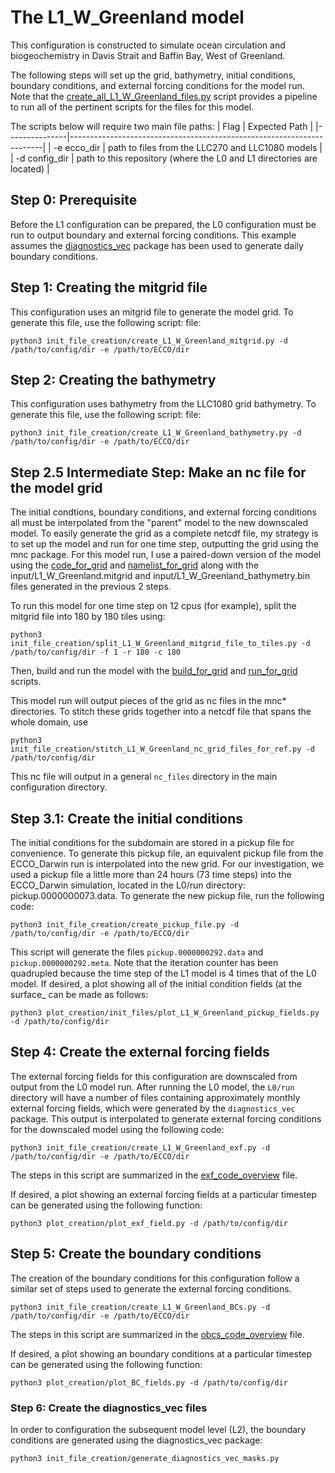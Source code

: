 # The L1_W_Greenland model

This configuration is constructed to simulate ocean circulation and biogeochemistry in Davis Strait and Baffin Bay, West of Greenland.

The following steps will set up the grid, bathymetry, initial conditions, boundary conditions, and external forcing conditions for the model run. Note that the [create_all_L1_W_Greenland_files.py](https://github.com/mhwood/downscale_ecco_v5_darwin/blob/main/L1/L1_W_Greenland/utils/init_file_creation/create_all_L1_W_Greenland_files.py) script provides a pipeline to run all of the pertinent scripts for the files for this model.

The scripts below will require two main file paths:
| Flag          | Expected Path                                                         |
|---------------|-----------------------------------------------------------------------|
| -e ecco_dir   | path to files from the LLC270 and LLC1080 models                      |
| -d config_dir | path to this repository (where the L0 and L1 directories are located) |

## Step 0: Prerequisite
Before the L1 configuration can be prepared, the L0 configuration must be run to output boundary and external forcing conditions. This example assumes the [diagnostics_vec](https://github.com/mhwood/diagnostics_vec) package has been used to generate daily boundary conditions.

## Step 1: Creating the mitgrid file
This configuration uses an mitgrid file to generate the model grid. To generate this file, use the following script:
file:
```
python3 init_file_creation/create_L1_W_Greenland_mitgrid.py -d /path/to/config/dir -e /path/to/ECCO/dir
```

## Step 2: Creating the bathymetry
This configuration uses bathymetry from the LLC1080 grid bathymetry. To generate this file, use the following script:
file:
```
python3 init_file_creation/create_L1_W_Greenland_bathymetry.py -d /path/to/config/dir -e /path/to/ECCO/dir
```

## Step 2.5 Intermediate Step: Make an nc file for the model grid
The initial condtions, boundary conditions, and external forcing conditions all must be interpolated from the "parent" model to the new downscaled model. To easily generate the grid as a complete netcdf file, my strategy is to set up the model and run for one time step, outputting the grid using the mnc package. For this model run, I use a paired-down version of the model using the [code_for_grid](https://github.com/mhwood/downscale_ecco_v5_darwin/tree/main/L1/L1_W_Greenland/code_for_grid) and [namelist_for_grid](https://github.com/mhwood/downscale_ecco_v5_darwin/tree/main/L1/L1_W_Greenland/namelist_for_grid) along with the input/L1_W_Greenland.mitgrid and input/L1_W_Greenland_bathymetry.bin files generated in the previous 2 steps. 

To run this model for one time step on 12 cpus (for example), split the mitgrid file into 180 by 180 tiles using:
```
python3 init_file_creation/split_L1_W_Greenland_mitgrid_file_to_tiles.py -d /path/to/config/dir -f 1 -r 180 -c 180
```
Then, build and run the model with the [build_for_grid](https://github.com/mhwood/downscale_ecco_v5_darwin/blob/main/L1/L1_W_Greenland/utils/build_for_grid.sh) and [run_for_grid](https://github.com/mhwood/downscale_ecco_v5_darwin/blob/main/L1/L1_W_Greenland/utils/run_for_grid.sh) scripts.


This model run will output pieces of the grid as nc files in the mnc* directories. To stitch these grids together into a netcdf file that spans the whole domain, use
```
python3 init_file_creation/stitch_L1_W_Greenland_nc_grid_files_for_ref.py -d /path/to/config/dir
```
This nc file will output in a general `nc_files` directory in the main configuration directory.


## Step 3.1: Create the initial conditions
The initial conditions for the subdomain are stored in a pickup file for convenience. To generate this pickup file, an equivalent pickup file from the ECCO_Darwin run is interpolated into the new grid. For our investigation, we used a pickup file a little more than 24 hours (73 time steps) into the ECCO_Darwin simulation, located in the L0/run directory: pickup.0000000073.data. To generate the new pickup file, run the following code:
```
python3 init_file_creation/create_pickup_file.py -d /path/to/config/dir -e /path/to/ECCO/dir
```
This script will generate the files ```pickup.0000000292.data``` and ```pickup.0000000292.meta```. Note that the iteration counter has been quadrupled because the time step of the L1 model is 4 times that of the L0 model. If desired, a plot showing all of the initial condition fields (at the surface_ can be made as follows:
```
python3 plot_creation/init_files/plot_L1_W_Greenland_pickup_fields.py -d /path/to/config/dir
```

## Step 4: Create the external forcing fields
The external forcing fields for this configuration are downscaled from output from the L0 model run. After running the L0 model, the `L0/run` directory will have a number of files containing approximately monthly external forcing fields, which were generated by the ```diagnostics_vec``` package. This output is interpolated to generate external forcing conditions for the downscaled model using the following code:
```
python3 init_file_creation/create_L1_W_Greenland_exf.py -d /path/to/config/dir -e /path/to/ECCO/dir
```
The steps in this script are summarized in the [exf_code_overview](https://github.com/mhwood/downscale_ecco_v5_darwin/blob/main/L1/L1_W_Greenland/notes/exf_code_overview.md) file.

If desired, a plot showing an external forcing fields at a particular timestep can be generated using the following function:
```
python3 plot_creation/plot_exf_field.py -d /path/to/config/dir
```

## Step 5: Create the boundary conditions
The creation of the boundary conditions for this configuration follow a similar set of steps used to generate the external forcing conditions. 
```
python3 init_file_creation/create_L1_W_Greenland_BCs.py -d /path/to/config/dir -e /path/to/ECCO/dir
```
The steps in this script are summarized in the [obcs_code_overview](https://github.com/mhwood/downscale_ecco_v5_darwin/blob/main/L1/L1_W_Greenland/notes/obcs_code_overview.md) file.

If desired, a plot showing an boundary conditions at a particular timestep can be generated using the following function:
```
python3 plot_creation/plot_BC_fields.py -d /path/to/config/dir
```

### Step 6: Create the diagnostics_vec files
In order to configuration the subsequent model level (L2), the boundary conditions are generated using the diagnostics_vec package:
```
python3 init_file_creation/generate_diagnostics_vec_masks.py
```
